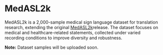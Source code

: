 # MedASL2k

MedASL2k is a 2,000-sample medical sign language dataset for translation research, extending the original [MedASL2k](https://github.com/INDUCE-Lab/MedASL)release. The dataset focuses on medical and healthcare-related statements, collected under varied recording conditions to improve diversity and robustness.

**Note:** Dataset samples will be uploaded soon.
